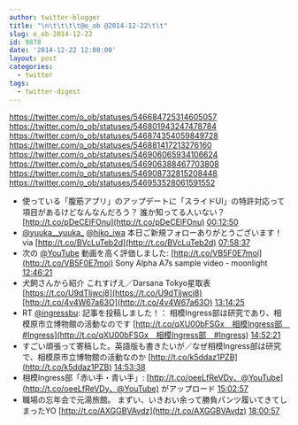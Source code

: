 ```yaml
---
author: twitter-blogger
title: "\n\t\t\t\t@o_ob @2014-12-22\t\t"
slug: o_ob-2014-12-22
id: 9878
date: '2014-12-22 12:00:00'
layout: post
categories:
  - twitter
tags:
  - twitter-digest
---
```


https://twitter.com/o_ob/statuses/546684725314605057 https://twitter.com/o_ob/statuses/546801943247478784 https://twitter.com/o_ob/statuses/546874354059849728 https://twitter.com/o_ob/statuses/546881417213276160 https://twitter.com/o_ob/statuses/546906065934106624 https://twitter.com/o_ob/statuses/546906388467703808 https://twitter.com/o_ob/statuses/546908732815208448 https://twitter.com/o_ob/statuses/546953528061591552  

*   使っている「腹筋アプリ」のアップデートに「スライドUI」の特許対応って項目があるけどなんなんだろう？ 誰か知ってる人いない？ [http://t.co/pDeCElFOnu](http://t.co/pDeCElFOnu) [00:12:50](https://twitter.com/o_ob/statuses/546684725314605057)
*   [@yuuka__yuuka_](https://twitter.com/yuuka__yuuka_) [@hiko_iwa](https://twitter.com/hiko_iwa) 本日ご新規フォローありがとうございます！ via [http://t.co/BVcLuTeb2d](http://t.co/BVcLuTeb2d) [07:58:37](https://twitter.com/o_ob/statuses/546801943247478784)
*   次の [@YouTube](https://twitter.com/YouTube) 動画を高く評価しました: [http://t.co/VB5F0E7moi](http://t.co/VB5F0E7moi) Sony Alpha A7s sample video - moonlight [12:46:21](https://twitter.com/o_ob/statuses/546874354059849728)
*   犬飼さんから紹介 これすげえ／Darsana Tokyo星取表 [https://t.co/U9dTljwcj8](https://t.co/U9dTljwcj8) [http://t.co/4v4W67a63O](http://t.co/4v4W67a63O) [13:14:25](https://twitter.com/o_ob/statuses/546881417213276160)
*   RT [@ingressbu](https://twitter.com/ingressbu): 記事を投稿しました！： 相模Ingress部は研究であり、相模原市立博物館の活動なのです [http://t.co/qXU00bFSGx　相模Ingress部　#Ingress](http://t.co/qXU00bFSGx　相模Ingress部　#Ingress) [14:52:21](https://twitter.com/o_ob/statuses/546906065934106624)
*   すごい頑張って寄稿した。英語版も書きたいが／なぜ相模Ingress部は研究で、相模原市立博物館の活動なのか [http://t.co/k5ddaz1PZB](http://t.co/k5ddaz1PZB) [14:53:38](https://twitter.com/o_ob/statuses/546906388467703808)
*   相模Ingress部「赤い手・青い手」: [http://t.co/oeeLfReVDy、@YouTube](http://t.co/oeeLfReVDy、@YouTube) がアップロード [15:02:57](https://twitter.com/o_ob/statuses/546908732815208448)
*   職場の忘年会で元湯旅館。 まずい、いきおい余って勝負パンツ履いてきてしまったYO [http://t.co/AXGGBVAvdz](http://t.co/AXGGBVAvdz) [18:00:57](https://twitter.com/o_ob/statuses/546953528061591552)